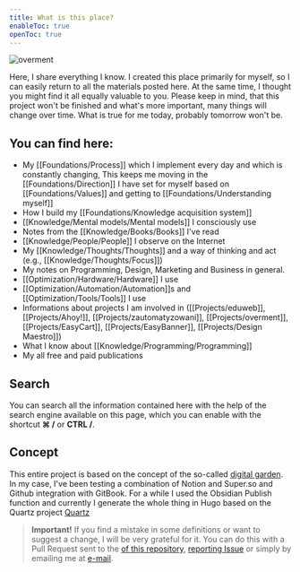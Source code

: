 ```yaml
---
title: What is this place?
enableToc: true
openToc: true
---
```


![overment](https://space.overment.com/overment/overment.png)

Here, I share everything I know. I created this place primarily for myself, so I can easily return to all the materials posted here. At the same time, I thought you might find it all equally valuable to you. Please keep in mind, that this project won't be finished and what's more important, many things will change over time. What is true for me today, probably tomorrow won't be. 

## You can find here:
* My [[Foundations/Process]] which I implement every day and which is constantly changing, This keeps me moving in the [[Foundations/Direction]]  I have set for myself based on [[Foundations/Values]] and getting to [[Foundations/Understanding myself]]
* How I build my [[Foundations/Knowledge acquisition system]]
* [[Knowledge/Mental models/Mental models]] I consciously use
* Notes from the [[Knowledge/Books/Books]] I've read
* [[Knowledge/People/People]] I observe on the Internet
* My [[Knowledge/Thoughts/Thoughts]] and a way of thinking and act (e.g., [[Knowledge/Thoughts/Focus]])
* My notes on Programming, Design, Marketing and Business in general.
* [[Optimization/Hardware/Hardware]] I use
* [[Optimization/Automation/Automation]]s and [[Optimization/Tools/Tools]] I use
* Informations about projects I am involved in ([[Projects/eduweb]], [[Projects/Ahoy!]], [[Projects/zautomatyzowani]], [[Projects/overment]], [[Projects/EasyCart]], [[Projects/EasyBanner]], [[Projects/Design Maestro]])
* What I know about [[Knowledge/Programming/Programming]]
* My all free and paid publications

## Search

You can search all the information contained here with the help of the search engine available on this page, which you can enable with the shortcut **⌘ /** or **CTRL /**.

## Concept

This entire project is based on the concept of the so-called [digital garden](https://joelhooks.com/digital-garden). In my case, I've been testing a combination of Notion and Super.so and Github integration with GitBook. For a while I used the Obsidian Publish function and currently I generate the whole thing in Hugo based on the Quartz project [Quartz](https://quartz.jzhao.xyz/) 

> **Important!** If you find a mistake in some definitions or want to suggest a change, I will be very grateful for it. You can do this with a Pull Request sent to the [of this repository](https://github.com/iceener/brain), [reporting Issue](https://github.com/iceener/brain/issues/new) or simply by emailing me at [e-mail](mailto:adam@overment.com).

